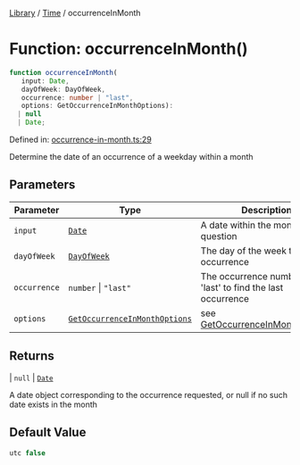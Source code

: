 <!-- markdownlint-disable -->
<!-- cspell: disable -->
[Library](../index.md) / [Time](./index.md) / occurrenceInMonth

# Function: occurrenceInMonth()

```ts
function occurrenceInMonth(
   input: Date, 
   dayOfWeek: DayOfWeek, 
   occurrence: number | "last", 
   options: GetOccurrenceInMonthOptions): 
  | null
  | Date;
```

Defined in: [occurrence-in-month.ts:29](https://github.com/technobuddha/library/blob/main/src/occurrence-in-month.ts#L29)

Determine the date of an occurrence of a weekday within a month

## Parameters

| Parameter | Type | Description |
| ------ | ------ | ------ |
| `input` | [`Date`](https://developer.mozilla.org/docs/Web/JavaScript/Reference/Global_Objects/Date) | A date within the month in question |
| `dayOfWeek` | [`DayOfWeek`](DayOfWeek.md) | The day of the week to find the occurrence |
| `occurrence` | `number` \| `"last"` | The occurrence number, or 'last' to find the last occurrence |
| `options` | [`GetOccurrenceInMonthOptions`](GetOccurrenceInMonthOptions.md) | see [GetOccurrenceInMonthOptions](GetOccurrenceInMonthOptions.md) |

## Returns

  \| `null`
  \| [`Date`](https://developer.mozilla.org/docs/Web/JavaScript/Reference/Global_Objects/Date)

A date object corresponding to the occurrence requested, or null if no such date exists in the month

## Default Value

```ts
utc false
```

